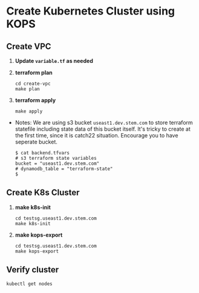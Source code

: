 # Create Kubernetes Cluster using KOPS

## Create VPC
1. **Update `variable.tf` as needed**

1.  **terraform plan**

    ```
    cd create-vpc
    make plan
    ```
1. **terraform apply**
    ```
    make apply
    ```
* Notes: 
    We are using s3 bucket `useast1.dev.stem.com` to store terraform statefile including state data of this bucket itself.  It's tricky to create at the first time, since it is catch22 situation. Encourage you to have seperate bucket.

    ```
    $ cat backend.tfvars 
    # s3 terraform state variables
    bucket = "useast1.dev.stem.com"
    # dynamodb_table = "terraform-state"
   $
   ```
## Create K8s Cluster

1. **make k8s-init**
   
   ```
   cd testsg.useast1.dev.stem.com
   make k8s-init
   ```

1. **make kops-export**
    ```
    cd testsg.useast1.dev.stem.com
    make kops-export
    ```
## Verify cluster

    
    kubectl get nodes
    
